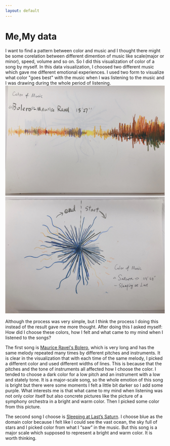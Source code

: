 ```yaml
---
layout: default
---
```

# Me,My data
I want to find a pattern between color and music and I thought there might be some corelation between different dimention of music like scale(major or minor), speed, volume and so on. So I did this visualization of color of a song by myself.
In this data visualization, I choosed two different music which gave me different emotional experiences. I used two form to visualize what color "goes best" with the music when I was listening to the music and I was drawing during the whole period of listening. 
![](https://github.com/EffieSong/effiesong.github.io/raw/master/pro2img-folder/IMG_3301.jpg)
![](https://github.com/EffieSong/effiesong.github.io/raw/master/pro2img-folder/IMG_3302.jpg)

Although the process was very simple, but I think the process I doing this instead of the result gave me more thought. 
After doing this I asked myself: 
How did I choose these colors, how I felt and what came to my mind when I listened to the songs? 

The first song is [Maurice Ravel's Bolero](./https://www.youtube.com/watch?v=mhhkGyJ092E.html), which is very long and has the same melody repeated many times by different pitches and instruments. It is clear in the visualization that with each time of the same melody, I picked a different color and used different widths of lines. This is because that the pitches and the tone of instruments all affected how I choose the color. I tended to choose a dark color for a low pitch and an instrument with a low and stately tone. It is a major-scale song, so the whole emotion of this song is bright but there were some moments I felt a little bit darker so I add some purple. 
What interests me is that what came to my mind when listening was not only color itself but also concrete pictures like the picture of a symphony orchestra in a bright and warm color. Then I picked some color from this picture.

The second song I choose is  [Sleeping at Last’s Saturn](./https://www.youtube.com/watch?v=dzNvk80XY9s.html). I choose blue as the domain color because I felt like I could see the vast ocean, the sky full of stars and I picked color from what I “saw” in the music. But this song is a major scale which supposed to represent a bright and warm color. It is worth thinking.


